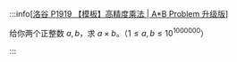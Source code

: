 :::info[[洛谷 P1919 【模板】高精度乘法 | A\*B Problem 升级版](https://www.luogu.com.cn/problem/P1919)]

给你两个正整数 $a,b$，求 $a \times b$。（$1\le a,b \le 10^{1000000}$）

:::
